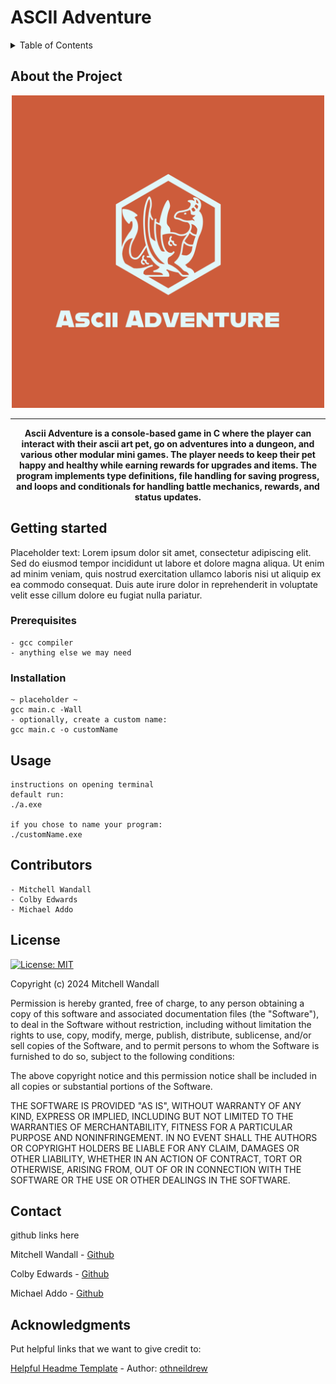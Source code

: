 # ASCII Adventure

<details>
  <summary>Table of Contents</summary>
  <ol>
    <li>
      <a href="#about-the-project">About The Project</a>
    </li>
    <li>
      <a href="#getting-started">Getting Started</a>
      <ul>
        <li><a href="#prerequisites">Prerequisites</a></li>
        <li><a href="#installation">Installation</a></li>
      </ul>
    </li>
    <li><a href="#usage">Usage</a></li>
    <li><a href="#contributors">Contributing</a></li>
    <li><a href="#license">License</a></li>
    <li><a href="#contact">Contact</a></li>
    <li><a href="#acknowledgments">Acknowledgments</a></li>
  </ol>
</details>



## About the Project
<div align="center">
<img src="./Ascii Adventure-.png" alt="ascii art logo" width="500"/>
<!-- ![ascii art logo](./Ascii%20Adventure-.png) -->
</div>


---

<p align="center"><b>
Ascii Adventure is a console-based game in C where the player can interact with their ascii art pet, go on adventures into a dungeon, and various other modular mini games. The player needs to keep their pet happy and healthy while earning rewards for upgrades and items. The program implements type definitions, file handling for saving progress, and loops and conditionals for handling battle mechanics, rewards, and status updates.
</b></p>

## Getting started 
Placeholder text: Lorem ipsum dolor sit amet, consectetur adipiscing elit. Sed do eiusmod tempor incididunt ut labore et dolore magna aliqua. Ut enim ad minim veniam, quis nostrud exercitation ullamco laboris nisi ut aliquip ex ea commodo consequat. Duis aute irure dolor in reprehenderit in voluptate velit esse cillum dolore eu fugiat nulla pariatur.

### Prerequisites
    - gcc compiler
    - anything else we may need

### Installation 
    ~ placeholder ~
    gcc main.c -Wall
    - optionally, create a custom name:
    gcc main.c -o customName

## Usage 
    instructions on opening terminal
    default run:
    ./a.exe

    if you chose to name your program:
    ./customName.exe

## Contributors 
    - Mitchell Wandall
    - Colby Edwards
    - Michael Addo

## License 
[![License: MIT](https://img.shields.io/badge/License-MIT-green.svg)](https://opensource.org/licenses/MIT)  

Copyright (c) 2024 Mitchell Wandall

Permission is hereby granted, free of charge, to any person obtaining a copy
of this software and associated documentation files (the "Software"), to deal
in the Software without restriction, including without limitation the rights
to use, copy, modify, merge, publish, distribute, sublicense, and/or sell
copies of the Software, and to permit persons to whom the Software is
furnished to do so, subject to the following conditions:

The above copyright notice and this permission notice shall be included in all
copies or substantial portions of the Software.

THE SOFTWARE IS PROVIDED "AS IS", WITHOUT WARRANTY OF ANY KIND, EXPRESS OR
IMPLIED, INCLUDING BUT NOT LIMITED TO THE WARRANTIES OF MERCHANTABILITY,
FITNESS FOR A PARTICULAR PURPOSE AND NONINFRINGEMENT. IN NO EVENT SHALL THE
AUTHORS OR COPYRIGHT HOLDERS BE LIABLE FOR ANY CLAIM, DAMAGES OR OTHER
LIABILITY, WHETHER IN AN ACTION OF CONTRACT, TORT OR OTHERWISE, ARISING FROM,
OUT OF OR IN CONNECTION WITH THE SOFTWARE OR THE USE OR OTHER DEALINGS IN THE
SOFTWARE.


## Contact
github links here

Mitchell Wandall - [Github](https://github.com/MWandall)

Colby Edwards - [Github]()

Michael Addo - [Github]()

## Acknowledgments 

Put helpful links that we want to give credit to:

[Helpful Headme Template](https://github.com/othneildrew/Best-README-Template/blob/main/README.md) - Author: [othneildrew](https://github.com/othneildrew)